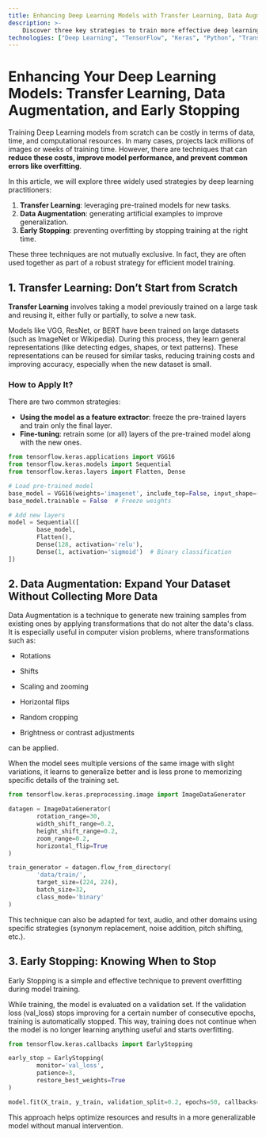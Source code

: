 ```yaml
---
title: Enhancing Deep Learning Models with Transfer Learning, Data Augmentation, and Early Stopping
description: >-
    Discover three key strategies to train more effective deep learning models: reuse pre-trained networks with Transfer Learning, improve generalization with Data Augmentation, and prevent overfitting with Early Stopping. A practical guide for beginners.
technologies: ["Deep Learning", "TensorFlow", "Keras", "Python", "Transfer Learning", "Data Augmentation", "Early Stopping"]
---
```



# Enhancing Your Deep Learning Models: Transfer Learning, Data Augmentation, and Early Stopping


Training Deep Learning models from scratch can be costly in terms of data, time, and computational resources. In many cases, projects lack millions of images or weeks of training time. However, there are techniques that can **reduce these costs, improve model performance, and prevent common errors like overfitting**.

In this article, we will explore three widely used strategies by deep learning practitioners:

1. **Transfer Learning**: leveraging pre-trained models for new tasks.
2. **Data Augmentation**: generating artificial examples to improve generalization.
3. **Early Stopping**: preventing overfitting by stopping training at the right time.

These three techniques are not mutually exclusive. In fact, they are often used together as part of a robust strategy for efficient model training.


## 1. Transfer Learning: Don’t Start from Scratch

**Transfer Learning** involves taking a model previously trained on a large task and reusing it, either fully or partially, to solve a new task.

Models like VGG, ResNet, or BERT have been trained on large datasets (such as ImageNet or Wikipedia). During this process, they learn general representations (like detecting edges, shapes, or text patterns). These representations can be reused for similar tasks, reducing training costs and improving accuracy, especially when the new dataset is small.

### How to Apply It?

There are two common strategies:

- **Using the model as a feature extractor**: freeze the pre-trained layers and train only the final layer.
- **Fine-tuning**: retrain some (or all) layers of the pre-trained model along with the new ones.

```python
from tensorflow.keras.applications import VGG16
from tensorflow.keras.models import Sequential
from tensorflow.keras.layers import Flatten, Dense

# Load pre-trained model
base_model = VGG16(weights='imagenet', include_top=False, input_shape=(224, 224, 3))
base_model.trainable = False  # Freeze weights

# Add new layers
model = Sequential([
        base_model,
        Flatten(),
        Dense(128, activation='relu'),
        Dense(1, activation='sigmoid')  # Binary classification
])
```

## 2. Data Augmentation: Expand Your Dataset Without Collecting More Data
Data Augmentation is a technique to generate new training samples from existing ones by applying transformations that do not alter the data's class. It is especially useful in computer vision problems, where transformations such as:

- Rotations

- Shifts

- Scaling and zooming

- Horizontal flips

- Random cropping

- Brightness or contrast adjustments

can be applied.

When the model sees multiple versions of the same image with slight variations, it learns to generalize better and is less prone to memorizing specific details of the training set.

```python
from tensorflow.keras.preprocessing.image import ImageDataGenerator

datagen = ImageDataGenerator(
        rotation_range=30,
        width_shift_range=0.2,
        height_shift_range=0.2,
        zoom_range=0.2,
        horizontal_flip=True
)

train_generator = datagen.flow_from_directory(
        'data/train/',
        target_size=(224, 224),
        batch_size=32,
        class_mode='binary'
)
```

This technique can also be adapted for text, audio, and other domains using specific strategies (synonym replacement, noise addition, pitch shifting, etc.).

## 3. Early Stopping: Knowing When to Stop

Early Stopping is a simple and effective technique to prevent overfitting during model training.

While training, the model is evaluated on a validation set. If the validation loss (val_loss) stops improving for a certain number of consecutive epochs, training is automatically stopped. This way, training does not continue when the model is no longer learning anything useful and starts overfitting.

```python
from tensorflow.keras.callbacks import EarlyStopping

early_stop = EarlyStopping(
        monitor='val_loss',
        patience=3,
        restore_best_weights=True
)

model.fit(X_train, y_train, validation_split=0.2, epochs=50, callbacks=[early_stop])
```

This approach helps optimize resources and results in a more generalizable model without manual intervention.